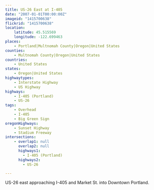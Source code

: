 ```yaml
---
title: US-26 East at I-405
date: "2007-01-01T00:00:00Z"
imageid: "1415700638"
flickrid: "1415700638"
location:
    latitude: 45.515569
    longitude: -122.699463
places:
    - Portland|Multnomah County|Oregon|United States
counties:
    - Multnomah County|Oregon|United States
countries:
    - United States
states:
    - Oregon|United States
highwaytypes:
    - Interstate Highway
    - US Highway
highways:
    - I-405 (Portland)
    - US-26
tags:
    - Overhead
    - I-405
    - Big Green Sign
oregonHighways:
    - Sunset Highway
    - Stadium Freeway
intersections:
    - overlap1: null
      overlap2: null
      highways1:
        - I-405 (Portland)
      highways2:
        - US-26

---
```

US-26 east approaching I-405 and Market St. into Downtown Portland.